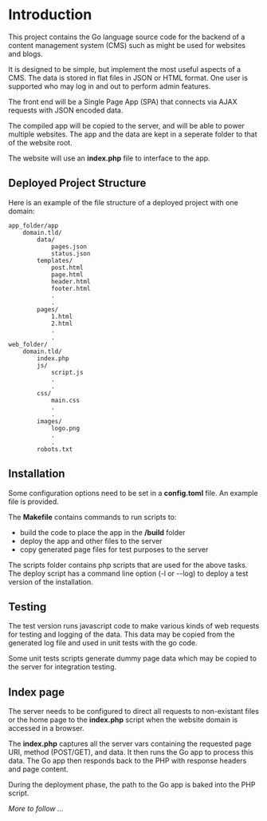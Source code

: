 # Introduction

This project contains the Go language source code for the backend of a content management system (CMS) such as might be used for websites and blogs.

It is designed to be simple, but implement the most useful aspects of a CMS. The data is stored in flat files in JSON or HTML format. One user is supported who may log in and out to perform admin features.

The front end will be a Single Page App (SPA) that connects via AJAX requests with JSON encoded data.

The compiled app will be copied to the server, and will be able to power multiple websites. The app and the data are kept in a seperate folder to that of the website root.

The website will use an **index.php** file to interface to the app.

## Deployed Project Structure

Here is an example of the file structure of a deployed project with one domain:

    app_folder/app
        domain.tld/
            data/
                pages.json
                status.json
            templates/
                post.html
                page.html
                header.html
                footer.html
                .
                .
            pages/
                1.html
                2.html
                .
                .
    web_folder/
        domain.tld/
            index.php
            js/
                script.js
                .
                .
            css/
                main.css
                .
                .
            images/
                logo.png
                .
                .
            robots.txt

## Installation

Some configuration options need to be set in a **config.toml** file. An example file is provided.

The **Makefile** contains commands to run scripts to:
- build the code to place the app in the **/build** folder
- deploy the app and other files to the server
- copy generated page files for test purposes to the server

The scripts folder contains php scripts that are used for the above tasks. The deploy script has a command line option (-l or --log) to deploy a test version of the installation.

## Testing

The test version runs javascript code to make various kinds of web requests for testing and logging of the data. This data may be copied from the generated log file and used in unit tests with the go code.

Some unit tests scripts generate dummy page data which may be copied to the server for integration testing.

## Index page

The server needs to be configured to direct all requests to non-existant files or the home page to the **index.php** script when the website domain is accessed in a browser.

The **index.php** captures all the server vars containing the requested page URI, method (POST/GET), and data. It then runs the Go app to process this data. The Go app then responds back to the PHP with response headers and page content.

During the deployment phase, the path to the Go app is baked into the PHP script.

*More to follow ...*
